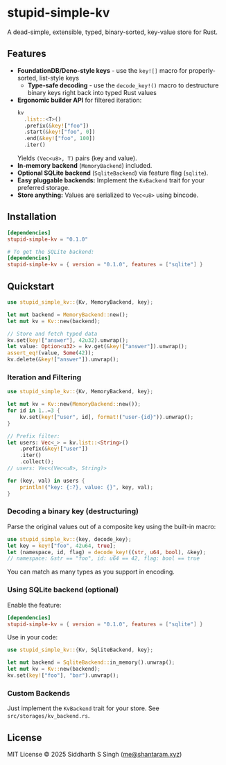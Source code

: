 # stupid-simple-kv

A dead-simple, extensible, typed, binary-sorted, key-value store for Rust.

## Features

- **FoundationDB/Deno-style keys** - use the `key![]` macro for properly-sorted,
  list-style keys
  - **Type-safe decoding** - use the `decode_key!()` macro to destructure binary
    keys right back into typed Rust values
- **Ergonomic builder API** for filtered iteration:
  ```rs
  kv
    .list::<T>()
    .prefix(&key!["foo"])
    .start(&key!["foo", 0])
    .end(&key!["foo", 100])
    .iter()
  ```
  Yields `(Vec<u8>, T)` pairs (key and value).
- **In-memory backend** (`MemoryBackend`) included.
- **Optional SQLite backend** (`SqliteBackend`) via feature flag (`sqlite`).
- **Easy pluggable backends:** Implement the `KvBackend` trait for your
  preferred storage.
- **Store anything:** Values are serialized to `Vec<u8>` using bincode.

## Installation

```toml
[dependencies]
stupid-simple-kv = "0.1.0"

# To get the SQLite backend:
[dependencies]
stupid-simple-kv = { version = "0.1.0", features = ["sqlite"] }
```

## Quickstart

```rust
use stupid_simple_kv::{Kv, MemoryBackend, key};

let mut backend = MemoryBackend::new();
let mut kv = Kv::new(backend);

// Store and fetch typed data
kv.set(key!["answer"], 42u32).unwrap();
let value: Option<u32> = kv.get(&key!["answer"]).unwrap();
assert_eq!(value, Some(42));
kv.delete(&key!["answer"]).unwrap();
```

### Iteration and Filtering

```rust
use stupid_simple_kv::{Kv, MemoryBackend, key};

let mut kv = Kv::new(MemoryBackend::new());
for id in 1..=3 {
    kv.set(key!["user", id], format!("user-{id}")).unwrap();
}

// Prefix filter:
let users: Vec<_> = kv.list::<String>()
    .prefix(&key!["user"])
    .iter()
    .collect();
// users: Vec<(Vec<u8>, String)>

for (key, val) in users {
    println!("key: {:?}, value: {}", key, val);
}
```

### Decoding a binary key (destructuring)

Parse the original values out of a composite key using the built-in macro:

```rust
use stupid_simple_kv::{key, decode_key};
let key = key!["foo", 42u64, true];
let (namespace, id, flag) = decode_key!((str, u64, bool), &key);
// namespace: &str == "foo", id: u64 == 42, flag: bool == true
```

You can match as many types as you support in encoding.

### Using SQLite backend (optional)

Enable the feature:

```toml
[dependencies]
stupid-simple-kv = { version = "0.1.0", features = ["sqlite"] }
```

Use in your code:

```rust
use stupid_simple_kv::{Kv, SqliteBackend, key};

let mut backend = SqliteBackend::in_memory().unwrap();
let mut kv = Kv::new(backend);
kv.set(key!["foo"], "bar").unwrap();
```

### Custom Backends

Just implement the `KvBackend` trait for your store. See
`src/storages/kv_backend.rs`.

## License

MIT License © 2025 Siddharth S Singh (me@shantaram.xyz)
